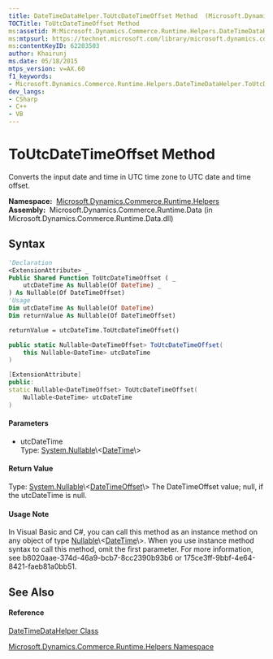 ```yaml
---
title: DateTimeDataHelper.ToUtcDateTimeOffset Method  (Microsoft.Dynamics.Commerce.Runtime.Helpers)
TOCTitle: ToUtcDateTimeOffset Method
ms:assetid: M:Microsoft.Dynamics.Commerce.Runtime.Helpers.DateTimeDataHelper.ToUtcDateTimeOffset(System.Nullable{System.DateTime})
ms:mtpsurl: https://technet.microsoft.com/library/microsoft.dynamics.commerce.runtime.helpers.datetimedatahelper.toutcdatetimeoffset(v=AX.60)
ms:contentKeyID: 62203503
author: Khairunj
ms.date: 05/18/2015
mtps_version: v=AX.60
f1_keywords:
- Microsoft.Dynamics.Commerce.Runtime.Helpers.DateTimeDataHelper.ToUtcDateTimeOffset
dev_langs:
- CSharp
- C++
- VB
---
```


# ToUtcDateTimeOffset Method

Converts the input date and time in UTC time zone to UTC date and time offset.

**Namespace:**  [Microsoft.Dynamics.Commerce.Runtime.Helpers](microsoft-dynamics-commerce-runtime-helpers-namespace.md)  
**Assembly:**  Microsoft.Dynamics.Commerce.Runtime.Data (in Microsoft.Dynamics.Commerce.Runtime.Data.dll)

## Syntax

``` vb
'Declaration
<ExtensionAttribute> _
Public Shared Function ToUtcDateTimeOffset ( _
    utcDateTime As Nullable(Of DateTime) _
) As Nullable(Of DateTimeOffset)
'Usage
Dim utcDateTime As Nullable(Of DateTime)
Dim returnValue As Nullable(Of DateTimeOffset)

returnValue = utcDateTime.ToUtcDateTimeOffset()
```

``` csharp
public static Nullable<DateTimeOffset> ToUtcDateTimeOffset(
    this Nullable<DateTime> utcDateTime
)
```

``` c++
[ExtensionAttribute]
public:
static Nullable<DateTimeOffset> ToUtcDateTimeOffset(
    Nullable<DateTime> utcDateTime
)
```

#### Parameters

  - utcDateTime  
    Type: [System.Nullable](https://technet.microsoft.com/library/b3h38hb0\(v=ax.60\))\<[DateTime](https://technet.microsoft.com/library/03ybds8y\(v=ax.60\))\>  

#### Return Value

Type: [System.Nullable](https://technet.microsoft.com/library/b3h38hb0\(v=ax.60\))\<[DateTimeOffset](https://technet.microsoft.com/library/bb341783\(v=ax.60\))\>  
The DateTimeOffset value; null, if the utcDateTime is null.  

#### Usage Note

In Visual Basic and C\#, you can call this method as an instance method on any object of type [Nullable](https://technet.microsoft.com/library/b3h38hb0\(v=ax.60\))\<[DateTime](https://technet.microsoft.com/library/03ybds8y\(v=ax.60\))\>. When you use instance method syntax to call this method, omit the first parameter. For more information, see b8020aae-374d-46a9-bcb7-8cc2390b93b6 or 175ce3ff-9bbf-4e64-8421-faeb81a0bb51.

## See Also

#### Reference

[DateTimeDataHelper Class](datetimedatahelper-class-microsoft-dynamics-commerce-runtime-helpers.md)

[Microsoft.Dynamics.Commerce.Runtime.Helpers Namespace](microsoft-dynamics-commerce-runtime-helpers-namespace.md)

